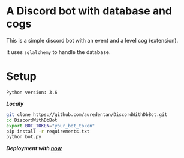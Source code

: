 A Discord bot with database and cogs
====================================

This is a simple discord bot with an event and a level cog (extension).

It uses ``sqlalchemy`` to handle the database.

**Setup**
=========

`Python version: 3.6`

**_Localy_**
```sh
git clone https://github.com/auredentan/DiscordWithDbBot.git
cd DiscordWithDbBot
export BOT_TOKEN="your_bot_token" 
pip install -r requirements.txt
python bot.py
```

**_Deployment with [now](https://zeit.co/now)_**


